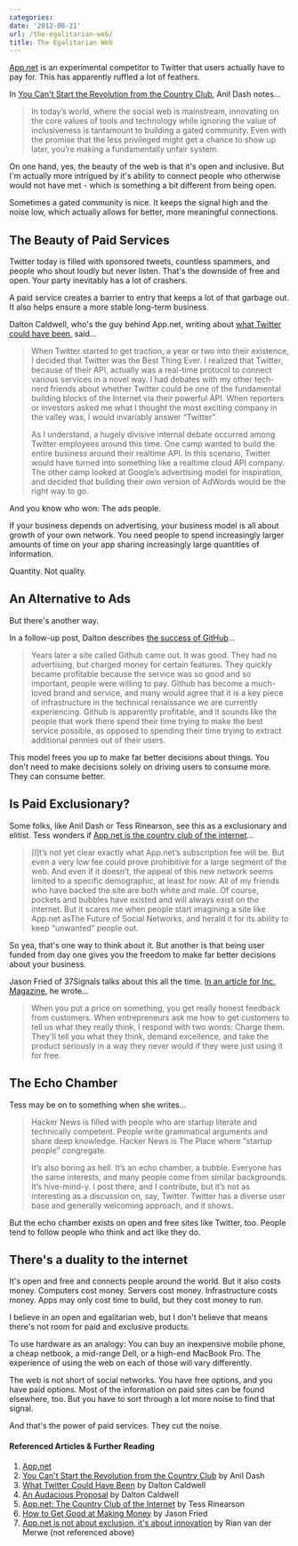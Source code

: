 ```yaml
---
categories:
date: '2012-08-21'
url: /the-egalitarian-web/
title: The Egalitarian Web
---
```


<a href="https://join.app.net/">App.net</a> is an experimental competitor to Twitter that users actually have to pay for. This has apparently ruffled a lot of feathers.

In <a href="http://dashes.com/anil/2012/08/you-cant-start-the-revolution-from-the-country-club.html">You Can't Start the Revolution from the Country Club</a>, Anil Dash notes...

<blockquote>In today’s world, where the social web is mainstream, innovating on the core values of tools and technology while ignoring the value of inclusiveness is tantamount to building a gated community. Even with the promise that the less privileged might get a chance to show up later, you’re making a fundamentally unfair system.</blockquote>

On one hand, yes, the beauty of the web is that it's open and inclusive. But I'm actually more intrigued by it's ability to connect people who otherwise would not have met - which is something a bit different from being open.

Sometimes a gated community is nice. It keeps the signal high and the noise low, which actually allows for better, more meaningful connections.
<!--more-->
<h2>The Beauty of Paid Services</h2>

Twitter today is filled with sponsored tweets, countless spammers, and people who shout loudly but never listen. That's the downside of free and open. Your party inevitably has a lot of crashers.

A paid service creates a barrier to entry that keeps a lot of that garbage out. It also helps ensure a more stable long-term business.

Dalton Caldwell, who's the guy behind App.net, writing about <a href="http://daltoncaldwell.com/what-twitter-could-have-been">what Twitter could have been</a>, said...

<blockquote>When Twitter started to get traction, a year or two into their existence, I decided that Twitter was the Best Thing Ever. I realized that Twitter, because of their API, actually was a real-time protocol to connect various services in a novel way. I had debates with my other tech-nerd friends about whether Twitter could be one of the fundamental building blocks of the Internet via their powerful API. When reporters or investors asked me what I thought the most exciting company in the valley was, I would invariably answer “Twitter”.

As I understand, a hugely divisive internal debate occurred among Twitter employees around this time. One camp wanted to build the entire business around their realtime API. In this scenario, Twitter would have turned into something like a realtime cloud API company. The other camp looked at Google’s advertising model for inspiration, and decided that building their own version of AdWords would be the right way to go.</blockquote>

And you know who won: The ads people.

If your business depends on advertising, your business model is all about growth of your own network. You need people to spend increasingly larger amounts of time on your app sharing increasingly large quantities of information.

Quantity. Not quality.

<h2>An Alternative to Ads</h2>

But there's another way.

In a follow-up post, Dalton describes <a href="http://daltoncaldwell.com/an-audacious-proposal">the success of GitHub</a>...

<blockquote>Years later a site called Github came out. It was good. They had no advertising, but charged money for certain features. They quickly became profitable because the service was so good and so important, people were willing to pay. Github has become a much-loved brand and service, and many would agree that it is a key piece of infrastructure in the technical renaissance we are currently experiencing. Github is apparently profitable, and it sounds like the people that work there spend their time trying to make the best service possible, as opposed to spending their time trying to extract additional pennies out of their users.</blockquote>

This model frees you up to make far better decisions about things. You don't need to make decisions solely on driving users to consume more. They can consume better.

<h2>Is Paid Exclusionary?</h2>

Some folks, like Anil Dash or Tess Rinearson, see this as a exclusionary and elitist. Tess wonders if <a href="http://tessrinearson.com/blog/?p=516">App.net is the country club of the internet</a>...

<blockquote>[I]t’s not yet clear exactly what App.net’s subscription fee will be. But even a very low fee could prove prohibitive for a large segment of the web. And even if it doesn’t, the appeal of this new network seems limited to a specific demographic, at least for now: All of my friends who have backed the site are both white and male. Of course, pockets and bubbles have existed and will always exist on the internet. But it scares me when people start imagining a site like App.net asThe Future of Social Networks, and herald it for its ability to keep “unwanted” people out.</blockquote>

So yea, that's one way to think about it. But another is that being user funded from day one gives you the freedom to make far better decisions about your business.

Jason Fried of 37Signals talks about this all the time. <a href="http://www.inc.com/magazine/20110301/making-money-small-business-advice-from-jason-fried_pagen_2.html">In an article for Inc. Magazine</a>, he wrote...

<blockquote>When you put a price on something, you get really honest feedback from customers. When entrepreneurs ask me how to get customers to tell us what they really think, I respond with two words: Charge them. They'll tell you what they think, demand excellence, and take the product seriously in a way they never would if they were just using it for free.</blockquote>

<h2>The Echo Chamber</h2>

Tess may be on to something when she writes...

<blockquote>Hacker News is filled with people who are startup literate and technically competent. People write grammatical arguments and share deep knowledge. Hacker News is The Place where “startup people” congregate.

It’s also boring as hell. It’s an echo chamber, a bubble. Everyone has the same interests, and many people come from similar backgrounds. It’s hive-mind-y. I post there, and I contribute, but it’s not as interesting as a discussion on, say, Twitter. Twitter has a diverse user base and generally welcoming approach, and it shows.</blockquote>

But the echo chamber exists on open and free sites like Twitter, too. People tend to follow people who think and act like they do.

<h2>There's a duality to the internet</h2>

It's open and free and connects people around the world. But it also costs money. Computers cost money. Servers cost money. Infrastructure costs money. Apps may only cost time to build, but they cost money to run.

I believe in an open and egalitarian web, but I don't believe that means there's not room for paid and exclusive products.

To use hardware as an analogy: You can buy an inexpensive mobile phone, a cheap netbook, a mid-range Dell, or a high-end MacBook Pro. The experience of using the web on each of those will vary differently.

The web is not short of social networks. You have free options, and you have paid options. Most of the information on paid sites can be found elsewhere, too. But you have to sort through a lot more noise to find that signal.

And that's the power of paid services. They cut the noise.

<h4>Referenced Articles & Further Reading</h4>

<ol>
<li><a href="https://join.app.net/">App.net</a></li>
<li><a href="http://dashes.com/anil/2012/08/you-cant-start-the-revolution-from-the-country-club.html">You Can't Start the Revolution from the Country Club</a> by Anil Dash</li>
<li><a href="http://daltoncaldwell.com/what-twitter-could-have-been">What Twitter Could Have Been</a> by Dalton Caldwell</li>
<li><a href="http://daltoncaldwell.com/an-audacious-proposal">An Audacious Proposal</a> by Dalton Caldwell</li>
<li><a href="http://tessrinearson.com/blog/?p=516">App.net: The Country Club of the Internet</a> by Tess Rinearson</li>
<li><a href="http://www.inc.com/magazine/20110301/making-money-small-business-advice-from-jason-fried.html">How to Get Good at Making Money</a> by Jason Fried</li>
<li><a href="http://www.elezea.com/2012/08/app-net-exclusion-innovation/">App.net is not about exclusion, it's about innovation</a> by Rian van der Merwe (not referenced above)</li>
</ol>